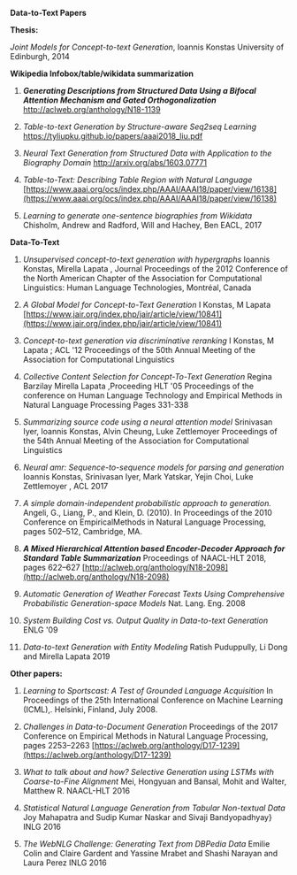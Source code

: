 
**Data-to-Text Papers**

 **Thesis:**
    

*Joint Models for Concept-to-text Generation*, Ioannis  Konstas University of Edinburgh, 2014

**Wikipedia Infobox/table/wikidata summarization**
    

 1. ***Generating Descriptions from Structured Data Using a Bifocal**
    **Attention Mechanism and Gated Orthogonalization*** 
    http://aclweb.org/anthology/N18-1139
 2. *Table-to-text Generation by Structure-aware Seq2seq Learning* https://tyliupku.github.io/papers/aaai2018_liu.pdf

3.  *Neural Text Generation from Structured Data with Application to the Biography Domain* http://arxiv.org/abs/1603.07771

4.  *Table-to-Text: Describing Table Region with Natural Language* [https://www.aaai.org/ocs/index.php/AAAI/AAAI18/paper/view/16138](https://www.aaai.org/ocs/index.php/AAAI/AAAI18/paper/view/16138)


5.  *Learning to generate one-sentence biographies from Wikidata* Chisholm, Andrew and Radford, Will and Hachey, Ben EACL, 2017

**Data-To-Text**
    

1.  *Unsupervised concept-to-text generation with hypergraphs* Ioannis  Konstas, Mirella Lapata , Journal Proceedings of the 2012 Conference of the North American Chapter of the Association for Computational Linguistics: Human Language Technologies, Montréal, Canada

2.  *A Global Model for Concept-to-Text Generation* I Konstas, M Lapata
[https://www.jair.org/index.php/jair/article/view/10841](https://www.jair.org/index.php/jair/article/view/10841)

3.  *Concept-to-text generation via discriminative reranking* I Konstas, M Lapata ; ACL '12 Proceedings of the 50th Annual Meeting of the Association for Computational Linguistics

4.  *Collective Content Selection for Concept-To-Text Generation* Regina Barzilay Mirella Lapata ,Proceeding HLT '05 Proceedings of the conference on Human Language Technology and Empirical Methods in Natural Language Processing Pages 331-338

5.  *Summarizing source code using a neural attention model*  Srinivasan Iyer, Ioannis  Konstas, Alvin Cheung, Luke Zettlemoyer Proceedings of the 54th Annual Meeting of the Association for Computational Linguistics

6.  *Neural amr: Sequence-to-sequence models for parsing and generation*   Ioannis  Konstas, Srinivasan Iyer, Mark Yatskar, Yejin Choi, Luke Zettlemoyer , ACL 2017

7.  *A simple domain-independent probabilistic approach to generation.*  Angeli, G., Liang, P., and Klein, D. (2010). In Proceedings of the 2010 Conference on EmpiricalMethods in Natural Language Processing, pages 502–512, Cambridge, MA.

8.  ***A Mixed Hierarchical Attention based Encoder-Decoder Approach for Standard Table Summarization***    Proceedings of NAACL-HLT 2018, pages 622–627 [http://aclweb.org/anthology/N18-2098](http://aclweb.org/anthology/N18-2098)

9.  *Automatic Generation of Weather Forecast Texts Using Comprehensive Probabilistic Generation-space Models* Nat. Lang. Eng.  2008

10.  *System Building Cost vs. Output Quality in Data-to-text Generation*  ENLG '09

11. *Data-to-text Generation with Entity Modeling* Ratish Puduppully, Li Dong and Mirella Lapata 2019

**Other papers:**
    

1.  *Learning to Sportscast: A Test of Grounded Language Acquisition* In Proceedings of the 25th International Conference on Machine Learning (ICML),. Helsinki, Finland, July 2008.

2.  *Challenges in Data-to-Document Generation*  Proceedings of the 2017 Conference on Empirical Methods in Natural Language Processing, pages 2253–2263 [https://aclweb.org/anthology/D17-1239](https://aclweb.org/anthology/D17-1239)

3.  *What to talk about and how? Selective Generation using LSTMs with Coarse-to-Fine Alignment* Mei, Hongyuan and Bansal, Mohit and Walter, Matthew R. NAACL-HLT 2016

4.  *Statistical Natural Language Generation from Tabular Non-textual Data* Joy Mahapatra and  Sudip Kumar Naskar and  Sivaji Bandyopadhyay} INLG 2016

5.  *The WebNLG Challenge: Generating Text from DBPedia Data* Emilie Colin and Claire Gardent and Yassine Mrabet and Shashi Narayan and Laura Perez INLG 2016
